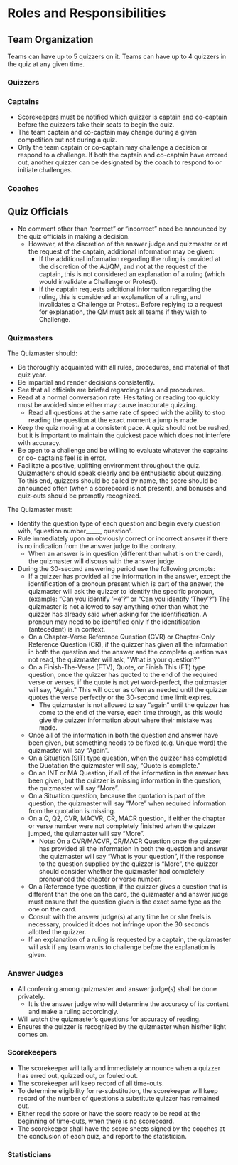 # Roles and Responsibilities

## Team Organization
Teams can have up to 5 quizzers on it. Teams can have up to 4 quizzers in the quiz at any given time.

### Quizzers

### Captains
- Scorekeepers must be notified which quizzer is captain and co-captain before the quizzers take their seats to begin the quiz.
- The team captain and co-captain may change during a given competition but not during a quiz.
- Only the team captain or co-captain may challenge a decision or respond to a challenge.  If both the captain and co-captain have errored out, another quizzer can be designated by the coach to respond to or initiate challenges.   

### Coaches

## Quiz Officials
- No comment other than “correct” or “incorrect” need be announced by the quiz officials in making a decision.  
    - However, at the discretion of the answer judge and quizmaster or at the request of the captain, additional information may be given:
        - If the additional information regarding the ruling is provided at the discretion of the AJ/QM, and not at the request of the captain, this is not considered an explanation of a ruling (which would invalidate a Challenge or Protest).
        - If the captain requests additional information regarding the ruling, this is considered an explanation of a ruling, and invalidates a Challenge or Protest. Before replying to a request for explanation, the QM must ask all teams if they wish to Challenge.

### Quizmasters
The Quizmaster should: 
- Be thoroughly acquainted with all rules, procedures, and material of that quiz year.
- Be impartial and render decisions consistently.
- See that all officials are briefed regarding rules and procedures.
- Read at a normal conversation rate.  Hesitating or reading too quickly must be avoided since either may cause inaccurate quizzing.
    - Read all questions at the same rate of speed with the ability to stop reading the question at the exact moment a jump is made.
- Keep the quiz moving at a consistent pace.  A quiz should not be rushed, but it is important to maintain the quickest pace which does not interfere with accuracy.
- Be open to a challenge and be willing to evaluate whatever the captains or co- captains feel is in error.
- Facilitate a positive, uplifting environment throughout the quiz.  Quizmasters should speak clearly and be enthusiastic about quizzing. To this end, quizzers should be called by name, the score should be announced often (when a scoreboard is not present), and bonuses and quiz-outs should be promptly recognized.

The Quizmaster must:
- Identify the question type of each question and begin every question with, “question number_____, question”.
- Rule immediately upon an obviously correct or incorrect answer if there is no indication from the answer judge to the contrary. 
    - When an answer is in question (different than what is on the card), the quizmaster will discuss with the answer judge.
- During the 30-second answering period use the following prompts:
    - If a quizzer has provided all the information in the answer, except the identification of a pronoun present which is part of the answer, the quizmaster will ask the quizzer to identify the specific pronoun, (example: “Can you identify ‘He’?” or “Can you identify ‘They’?”) The quizmaster is not allowed to say anything other than what the quizzer has already said when asking for the identification.   A pronoun may need to be identified only if the identification (antecedent) is in context.
    - On a Chapter-Verse Reference Question (CVR) or Chapter-Only Reference Question (CR), if the quizzer has given all the information in both the question and the answer and the complete question was not read, the quizmaster will ask, "What is your question?"
    - On a Finish-The-Verse (FTV), Quote, or Finish This (FT) type question, once the quizzer has quoted to the end of the required verse or verses, if the quote is not yet word-perfect, the quizmaster will say, "Again."  This will occur as often as needed until the quizzer quotes the verse perfectly or the 30-second time limit expires.  
        - The quizmaster is not allowed to say “again” until the quizzer has come to the end of the verse, each time through, as this would give the quizzer information about where their mistake was made.
    - Once all of the information in both the question and answer have been given, but something needs to be fixed (e.g. Unique word) the quizmaster will say “Again”.
    - On a Situation (SIT) type question, when the quizzer has completed the Quotation the quizmaster will say, “Quote is complete.”
    - On an INT or MA Question, if all of the information in the answer has been given, but the quizzer is missing information in the question, the quizmaster will say “More”.
    - On a Situation question, because the quotation is part of the question, the quizmaster will say “More” when required information from the quotation is missing.
    - On a Q, Q2, CVR, MACVR, CR, MACR question, if either the chapter or verse number were not completely finished when the quizzer jumped, the quizmaster will say “More”. 
        - Note: On a CVR/MACVR, CR/MACR Question once the quizzer has provided all the information in both the question and answer the quizmaster will say “What is your question”, if the response to the question supplied by the quizzer is “More”, the quizzer should consider whether the quizmaster had completely pronounced the chapter or verse number. 
    - On a Reference type question, if the quizzer gives a question that is different than the one on the card, the quizmaster and answer judge must ensure that the question given is the exact same type as the one on the card.
    - Consult with the answer judge(s) at any time he or she feels is necessary, provided it does not infringe upon the 30 seconds allotted the quizzer.
    - If an explanation of a ruling is requested by a captain, the quizmaster will ask if any team wants to challenge before the explanation is given.

### Answer Judges
- All conferring among quizmaster and answer judge(s) shall be done privately.
    - It is the answer judge who will determine the accuracy of its content and make a ruling accordingly.
- Will watch the quizmaster’s questions for accuracy of reading.
- Ensures the quizzer is recognized by the quizmaster when his/her light comes on.

### Scorekeepers
- The scorekeeper will tally and immediately announce when a quizzer has erred out, quizzed out, or fouled out.
- The scorekeeper will keep record of all time-outs.
- To determine eligibility for re-substitution, the scorekeeper will keep record of the number of questions a substitute quizzer has remained out. 
- Either read the score or have the score ready to be read at the beginning of time-outs, when there is no scoreboard.
- The scorekeeper shall have the score sheets signed by the coaches at the conclusion of each quiz, and report to the statistician.

### Statisticians
